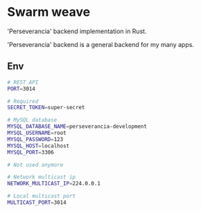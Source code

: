 # Swarm weave

'Perseverancia' backend implementation in Rust.

'Perseverancia' backend is a general backend for my many apps.

<!--
Original goal:
Attempt to build a distributed computing / systems in rust.
-->

## Env

```bash
# REST API
PORT=3014

# Required
SECRET_TOKEN=super-secret

# MySQL database
MYSQL_DATABASE_NAME=perseverancia-development
MYSQL_USERNAME=root
MYSQL_PASSWORD=123
MYSQL_HOST=localhost
MYSQL_PORT=3306

# Not used anymore

# Network multicast ip
NETWORK_MULTICAST_IP=224.0.0.1

# Local multicast port
MULTICAST_PORT=3014
```
